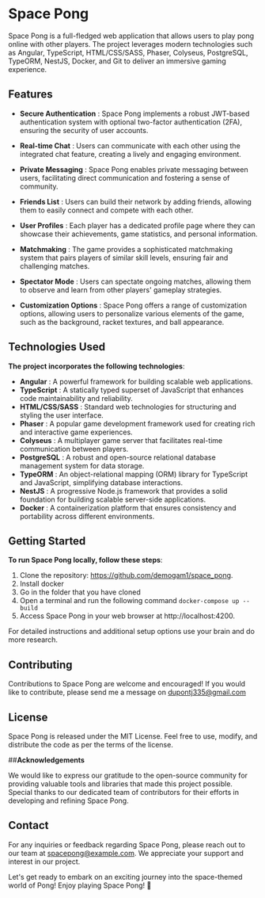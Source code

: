 # Space Pong

Space Pong is a full-fledged web application that allows users to play pong online with other players. The project leverages modern technologies such as Angular, TypeScript, HTML/CSS/SASS, Phaser, Colyseus, PostgreSQL, TypeORM, NestJS, Docker, and Git to deliver an immersive gaming experience.

## **Features**

* **Secure Authentication** : Space Pong implements a robust JWT-based authentication system with optional two-factor authentication (2FA), ensuring the security of user accounts.

* **Real-time Chat** : Users can communicate with each other using the integrated chat feature, creating a lively and engaging environment.

* **Private Messaging** : Space Pong enables private messaging between users, facilitating direct communication and fostering a sense of community.

* **Friends List** : Users can build their network by adding friends, allowing them to easily connect and compete with each other.

* **User Profiles** : Each player has a dedicated profile page where they can showcase their achievements, game statistics, and personal information.

* **Matchmaking** : The game provides a sophisticated matchmaking system that pairs players of similar skill levels, ensuring fair and challenging matches.

* **Spectator Mode** : Users can spectate ongoing matches, allowing them to observe and learn from other players' gameplay strategies.

* **Customization Options** : Space Pong offers a range of customization options, allowing users to personalize various elements of the game, such as the background, racket textures, and ball appearance.

## **Technologies Used**

**The project incorporates the following technologies**:

* **Angular** : A powerful framework for building scalable web applications.
* **TypeScript** : A statically typed superset of JavaScript that enhances code maintainability and reliability.
* **HTML/CSS/SASS** : Standard web technologies for structuring and styling the user interface.
* **Phaser** : A popular game development framework used for creating rich and interactive game experiences.
* **Colyseus** : A multiplayer game server that facilitates real-time communication between players.
* **PostgreSQL** : A robust and open-source relational database management system for data storage.
* **TypeORM** : An object-relational mapping (ORM) library for TypeScript and JavaScript, simplifying database interactions.
* **NestJS** : A progressive Node.js framework that provides a solid foundation for building scalable server-side applications.
* **Docker** : A containerization platform that ensures consistency and portability across different environments.

## **Getting Started**

**To run Space Pong locally, follow these steps**:

1. Clone the repository: https://github.com/demogam1/space_pong.
2. Install docker
3. Go in the folder that you have cloned
4. Open a terminal and run the following command ```docker-compose up --build```
6. Access Space Pong in your web browser at http://localhost:4200.

For detailed instructions and additional setup options use your brain and do more research.

## **Contributing**
Contributions to Space Pong are welcome and encouraged! If you would like to contribute, please send me a message on dupontj335@gmail.com

## **License**
Space Pong is released under the MIT License. Feel free to use, modify, and distribute the code as per the terms of the license.

##**Acknowledgements**

We would like to express our gratitude to the open-source community for providing valuable tools and libraries that made this project possible.
Special thanks to our dedicated team of contributors for their efforts in developing and refining Space Pong.

## **Contact**

For any inquiries or feedback regarding Space Pong, please reach out to our team at spacepong@example.com. We appreciate your support and interest in our project.

Let's get ready to embark on an exciting journey into the space-themed world of Pong! Enjoy playing Space Pong! 🚀
